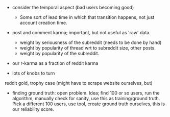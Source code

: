 - consider the temporal aspect (bad users becoming good)
    - Some sort of lead time in which that transition happens, not just account creation time.

- post and comment karma; important, but not useful as 'raw' data.
    - weight by seriousness of the subreddit (needs to be done by hand)
    - weight by popularity of thread wrt to subreddit size, other posts.
    - weight by popularity of the subreddit.

- our r-karma as a fraction of reddit karma
- lots of knobs to turn

reddit gold, trophy case (might have to scrape website ourselves, but)

- finding ground truth: open problem.
Idea; find 100 or so users, run the algorithm, manually check for sanity, use this as training/ground truth. Pick a different 100 users, use tool, create ground truth ourselves, this is our reliability score.
